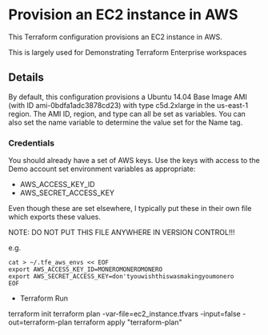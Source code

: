 # Provision an EC2 instance in AWS
This Terraform configuration provisions an EC2 instance in AWS.

This is largely used for Demonstrating Terraform Enterprise workspaces

## Details
By default, this configuration provisions a Ubuntu 14.04 Base Image AMI (with ID ami-0bdfa1adc3878cd23) with type c5d.2xlarge in the us-east-1 region. The AMI ID, region, and type can all be set as variables. You can also set the name variable to determine the value set for the Name tag.

### Credentials
You should already have a set of AWS keys.   Use the keys with access to the Demo account set environment variables as appropriate:

* AWS_ACCESS_KEY_ID
* AWS_SECRET_ACCESS_KEY

Even though these are set elsewhere, I typically put these in their own file which exports these values.  

NOTE:  DO NOT PUT THIS FILE ANYWHERE IN VERSION CONTROL!!!   

e.g.
```
cat > ~/.tfe_aws_envs << EOF
export AWS_ACCESS_KEY_ID=MONEROMONEROMONERO
export AWS_SECRET_ACCESS_KEY=don'tyouwishthiswasmakingyoumonero
EOF
```

* Terraform Run 

terraform init 
terraform plan -var-file=ec2_instance.tfvars -input=false -out=terraform-plan
terraform apply "terraform-plan"